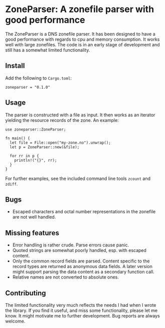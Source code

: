 # ZoneParser: A zonefile parser with good performance

The ZoneParser is a DNS zonefile parser. It has been designed to have a good
performance with regards to cpu and memory consumption. It works well with
large zonefiles. The code is in an early stage of development and still has
a somewhat limited functionality.

## Install

Add the following to `Cargo.toml`:

```[dependencies]
zoneparser = "0.1.0"
```

## Usage

The parser is constructed with a file as input. It then works as an iterator
yielding the resource records of the zone. An example:

```use std::fs::File;
use zoneparser::ZoneParser;

fn main() {
  let file = File::open("my-zone.no").unwrap();
  let p = ZoneParser::new(&file);

  for rr in p {
    println!("{}", rr);
  }
}
```

For further examples, see the included command line tools `zcount` and `zdiff`.

## Bugs

- Escaped characters and octal number representations in the zonefile are
  not well handled.

## Missing features

- Error handling is rather crude. Parse errors cause panic.
- Quoted strings are somewhat poorly handled, esp. with escaped content.
- Only the common record fields are parsed. Content specific to the record types are
  returned as anonymous data fields. A later version might support parsing the data
  content as a secondary function call.
- Relative names are not converted to absolute ones.

## Contributing

The limited functionality very much reflects the needs I had when I wrote the library.
If you find it useful, and miss some functionality, please let me know. It might motivate
me to further development. Bug reports are always welcome.
